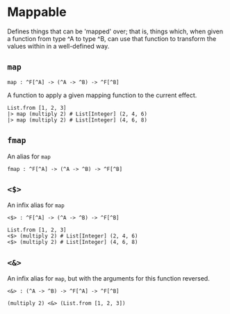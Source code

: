 # Mappable

Defines things that can be 'mapped' over; that is, things which, when given
a function from type ^A to type ^B, can use that function to transform the
values within in a well-defined way.

## `map`

```aml
map : ^F[^A] -> (^A -> ^B) -> ^F[^B]
```

A function to apply a given mapping function to the current effect.

```aml
List.from [1, 2, 3]
|> map (multiply 2) # List[Integer] (2, 4, 6)
|> map (multiply 2) # List[Integer] (4, 6, 8)
```

## `fmap`

An alias for `map`

```aml
fmap : ^F[^A] -> (^A -> ^B) -> ^F[^B]
```

## `<$>`

An infix alias for `map`

```aml
<$> : ^F[^A] -> (^A -> ^B) -> ^F[^B]
```

```aml
List.from [1, 2, 3]
<$> (multiply 2) # List[Integer] (2, 4, 6)
<$> (multiply 2) # List[Integer] (4, 6, 8)
```

## `<&>`

An infix alias for `map`, but with the arguments for this function reversed.

```aml
<&> : (^A -> ^B) -> ^F[^A] -> ^F[^B]
```

```aml
(multiply 2) <&> (List.from [1, 2, 3])
```
